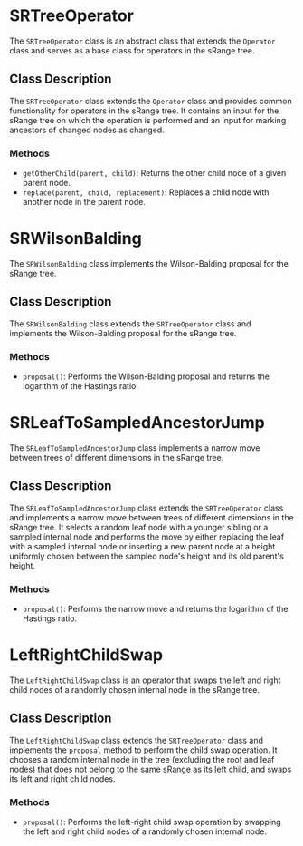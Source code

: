 # SRTreeOperator

The `SRTreeOperator` class is an abstract class that extends the `Operator` class and serves as a base class for operators in the sRange tree.

## Class Description

The `SRTreeOperator` class extends the `Operator` class and provides common functionality for operators in the sRange tree. It contains an input for the sRange tree on which the operation is performed and an input for marking ancestors of changed nodes as changed.

### Methods

- `getOtherChild(parent, child)`: Returns the other child node of a given parent node.
- `replace(parent, child, replacement)`: Replaces a child node with another node in the parent node.

# SRWilsonBalding

The `SRWilsonBalding` class implements the Wilson-Balding proposal for the sRange tree.

## Class Description

The `SRWilsonBalding` class extends the `SRTreeOperator` class and implements the Wilson-Balding proposal for the sRange tree.

### Methods

- `proposal()`: Performs the Wilson-Balding proposal and returns the logarithm of the Hastings ratio.
# SRLeafToSampledAncestorJump

The `SRLeafToSampledAncestorJump` class implements a narrow move between trees of different dimensions in the sRange tree.

## Class Description

The `SRLeafToSampledAncestorJump` class extends the `SRTreeOperator` class and implements a narrow move between trees of different dimensions in the sRange tree. It selects a random leaf node with a younger sibling or a sampled internal node and performs the move by either replacing the leaf with a sampled internal node or inserting a new parent node at a height uniformly chosen between the sampled node's height and its old parent's height.

### Methods

- `proposal()`: Performs the narrow move and returns the logarithm of the Hastings ratio.

# LeftRightChildSwap

The `LeftRightChildSwap` class is an operator that swaps the left and right child nodes of a randomly chosen internal node in the sRange tree.

## Class Description

The `LeftRightChildSwap` class extends the `SRTreeOperator` class and implements the `proposal` method to perform the child swap operation. It chooses a random internal node in the tree (excluding the root and leaf nodes) that does not belong to the same sRange as its left child, and swaps its left and right child nodes.

### Methods

- `proposal()`: Performs the left-right child swap operation by swapping the left and right child nodes of a randomly chosen internal node.
